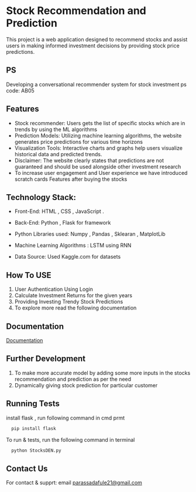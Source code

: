 # Stock Recommendation and Prediction

This project is a web application designed to recommend stocks and assist users in making informed investment decisions by providing stock price predictions.

## PS

Developing a conversational recommender system for stock investment
ps code: AB05

## Features

- Stock recommender: Users gets the list of specific stocks which are in trends by using the ML algorithms
- Prediction Models: Utilizing machine learning algorithms, the website generates price predictions for various time horizons
- Visualization Tools: Interactive charts and graphs help users visualize historical data and predicted trends.
- Disclaimer: The website clearly states that predictions are not guaranteed and should be used alongside other investment research
- To increase user engagement and User experience we have introduced scratch cards Features after buying the stocks

## Technology Stack:

- Front-End: HTML , CSS , JavaScript .
- Back-End: Python , Flask for framework

- Python Libraries used: Numpy , Pandas , Sklearan , MatplotLib
- Machine Learning Algorithms : LSTM using RNN
- Data Source: Used Kaggle.com for datasets

## How To USE

1. User Authentication Using Login
2. Calculate Investment Returns for the given years
3. Providing Investing Trendy Stock Predictions
4. To explore more read the following documentation

## Documentation

[Documentation](https://linktodocumentation)

## Further Development

1. To make more accurate model by adding some more inputs in the stocks recommendation and prediction as per the need
2. Dynamically giving stock prediction for particular customer

## Running Tests

install flask , run following command in cmd prmt

```bash
  pip install flask
```

To run & tests, run the following command in terminal

```bash
  python StocksDEN.py
```

## Contact Us

For contact & supprt: email parassadafule21@gmail.com

